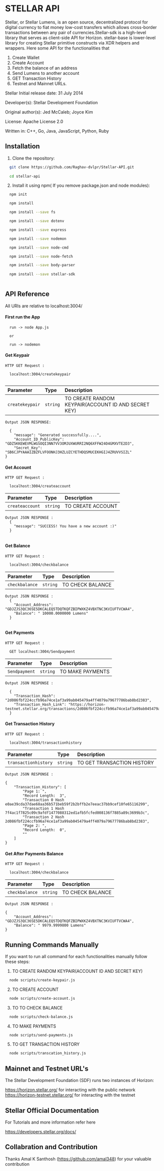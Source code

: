 
# STELLAR API 

Stellar, or Stellar Lumens, is an open source, decentralized protocol for digital currency to fiat money low-cost transfers which allows cross-border transactions between any pair of currencies.Stellar-sdk is a high-level library that serves as client-side API for Horizon. stellar-base is lower-level library for creating Stellar primitive constructs via XDR helpers and wrappers.
Here some API for the functionalities that 

1. Create Wallet
2. Create Account
3. Fetch the balance of an address 
4. Send Lumens to another account 
5. GET Transaction History 
6. Testnet and Mainnet URLs. 

Stellar Initial release date: 31 July 2014

Developer(s): Stellar Development Foundation

Original author(s): Jed McCaleb; Joyce Kim

License: Apache License 2.0

Written in: C++, Go, Java, JavaScript, Python, Ruby



## Installation

1. Clone the repository:

```bash
  git clone https://github.com/Raghav-dvlpr/Stellar-API.git
  
  cd stellar-api
```
2. Install it using npm( If you remove package.json and node modules):

```bash
  npm init

  npm install

  npm install --save fs

  npm install --save dotenv

  npm install --save express

  npm install --save nodemon

  npm install --save node-cmd

  npm install --save node-fetch

  npm install --save body-parser
  
  npm install --save stellar-sdk
  
```

    
## API Reference
All URIs are relative to localhost:3004/

#### First run the App

```
  run -> node App.js

  or

  run -> nodemon
```

#### Get Keypair

```
HTTP GET Request :

  localhost:3004/createkeypair


```

| Parameter | Type     | Description                |
| :-------- | :------- | :------------------------- |
| `createkeypair` | `string` | TO CREATE RANDOM KEYPAIR(ACCOUNT ID AND SECRET KEY) |

```
Output JSON RESPONSE:

  {
    "message": "Generated successfully....",
    "Account_ID_PublicKey": "GDZ5KKEWEVMLWGSOQI3NN7VV3OMJUXWURRI2NQ6XFFW24O4GMXVTE2D3",
    "Secret_Key": "SB6CJPYAAAIZBZFLVFOONHJ3HZLUZCYETHDQSMUCEKHGIJ4ZRUVVSIZL"
}

```

#### Get Account

```
HTTP GET Request :

  localhost:3004/createaccount
```

| Parameter | Type     | Description                       |
| :-------- | :------- | :-------------------------------- |
| `createaccount`      | `string` | TO CREATE ACCOUNT |

```
Output JSON RESPONSE :
  {
    "message": "SUCCESS! You have a new account :)"
  }


```

#### Get Balance

```
HTTP GET Request :

  localhost:3004/checkbalance
```

| Parameter | Type     | Description                       |
| :-------- | :------- | :-------------------------------- |
| `checkbalance`      | `string` | TO CHECK BALANCE|


```
Output JSON RESPONSE :
  {
    "Account_Address": "GDJZJS3QC36SE5DKCALEQ5TDQTKQFZBIPWXKZ4VBXTNC3KVIUFTVCWA4",
    "Balance": " 10000.0000000 Lumens"
  }


```
#### Get Payments

```
HTTP GET Request :

  GET localhost:3004/Sendpayment
```

| Parameter | Type     | Description                       |
| :-------- | :------- | :-------------------------------- |
| `Sendpayment`      | `string` | TO MAKE PAYMENTS|

```
Output JSON RESPONSE :

  {
    "Transaction_Hash": "2d086fbf224ccfb96a74ce1af3a99ab045479a4ff4079a79677786bab8bd2383",
    "Transaction_Hash_Link": "https://horizon-testnet.stellar.org/transactions/2d086fbf224ccfb96a74ce1af3a99ab045479a4ff4079a79677786bab8bd2383"
  }

```
#### Get Transaction History

```
HTTP GET Request :

  localhost:3004/transactionhistory

```

| Parameter | Type     | Description                       |
| :-------- | :------- | :-------------------------------- |
| `transactionhistory`      | `string` | TO GET TRANSACTION HISTORY|


```
Output JSON RESPONSE :
 
{
    "Transaction_History": [
        "Page 1: ",
        "Record Length:  3",
        "Transaction 0 Hash e0ae39cda37dae68aa36b571beb59f2b2bffb2e7eeac37bb9cef10fe65116299",
        "Transaction 1 Hash 7f4ac1f7825c09c9afdf1477088312ed1afb5fcfed008136f7885a89c3699b3c",
        "Transaction 2 Hash 2d086fbf224ccfb96a74ce1af3a99ab045479a4ff4079a79677786bab8bd2383",
        "Page 2: ",
        "Record Length:  0",
        ""
    ]
}
```

#### Get After Payments Balance

```
HTTP GET Request :

  localhost:3004/checkbalance
```

| Parameter | Type     | Description                       |
| :-------- | :------- | :-------------------------------- |
| `checkbalance`      | `string` | TO CHECK BALANCE|


```
Output JSON RESPONSE :
  
{
    "Account_Address": "GDJZJS3QC36SE5DKCALEQ5TDQTKQFZBIPWXKZ4VBXTNC3KVIUFTVCWA4",
    "Balance": " 9979.9999800 Lumens"
}

```





## Running Commands Manually

If you want to run all command for each functionalities manually follow these steps:

1. TO CREATE RANDOM KEYPAIR(ACCOUNT ID AND SECRET KEY)

```bash
  node scripts/create-keypair.js
```


2. TO CREATE ACCOUNT

```bash
  node scripts/create-account.js
```

3. TO TO CHECK BALANCE 

```bash
  node scripts/check-balance.js
```


4. TO MAKE PAYMENTS 

```bash
  node scripts/send-payments.js
```

5. TO GET TRANSACTION HISTORY  

```bash
  node scripts/transcation_history.js
```

## Mainnet and Testnet URL's
The Stellar Development Foundation (SDF) runs two instances of Horizon:

https://horizon.stellar.org/ for interacting with the public network   
https://horizon-testnet.stellar.org/ for interacting with the testnet

## Stellar Official Documentation 
For Tutorials and more information refer here

https://developers.stellar.org/docs/

## Collabration and Contribution

Thanks Amal K Santhosh (https://github.com/amal348) for your valuable contribution

